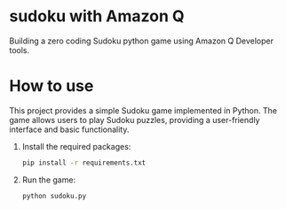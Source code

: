 # sudoku with Amazon Q

Building a zero coding Sudoku python game using Amazon Q Developer tools.

# How to use
This project provides a simple Sudoku game implemented in Python. The game allows users to play Sudoku puzzles, providing a user-friendly interface and basic functionality.

1. Install the required packages:
    ```bash
    pip install -r requirements.txt
    ```
2. Run the game:
    ```bash
    python sudoku.py
    ```
